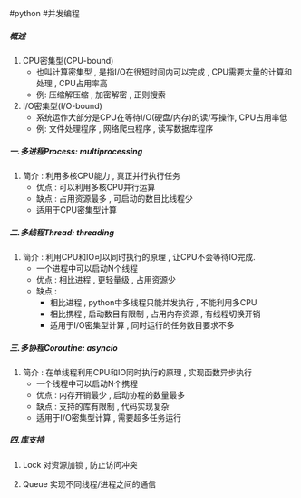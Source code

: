 #python #并发编程 

##### 概述
1. CPU密集型(CPU-bound)
	- 也叫计算密集型 , 是指I/O在很短时间内可以完成 , CPU需要大量的计算和处理 , CPU占用率高
	- 例: 压缩解压缩 , 加密解密 ,  正则搜索
2. I/O密集型(I/O-bound)
	- 系统运作大部分是CPU在等待I/O(硬盘/内存)的读/写操作, CPU占用率低
	- 例: 文件处理程序 , 网络爬虫程序 , 读写数据库程序



##### 一.多进程Process: multiprocessing
1. 简介 : 利用多核CPU能力 , 真正并行执行任务
	- 优点 : 可以利用多核CPU并行运算
	- 缺点 : 占用资源最多 , 可启动的数目比线程少
	- 适用于CPU密集型计算


##### 二.多线程Thread: threading 
1. 简介 : 利用CPU和IO可以同时执行的原理 , 让CPU不会等待IO完成.
	- 一个进程中可以启动N个线程
	- 优点 : 相比进程 , 更轻量级 , 占用资源少
	- 缺点 :
		- 相比进程 , python中多线程只能并发执行 , 不能利用多CPU
		- 相比携程 , 启动数目有限制 , 占用内存资源 , 有线程切换开销
		- 适用于I/O密集型计算 , 同时运行的任务数目要求不多

##### 三.多协程Coroutine: asyncio
1. 简介 : 在单线程利用CPU和IO同时执行的原理 , 实现函数异步执行
	- 一个线程中可以启动N个携程
	- 优点 : 内存开销最少 , 启动协程的数量最多
	- 缺点 : 支持的库有限制 , 代码实现复杂
	- 适用于I/O密集型计算 , 需要超多任务运行




##### 四.库支持

1. Lock 对资源加锁 , 防止访问冲突


2. Queue 实现不同线程/进程之间的通信
